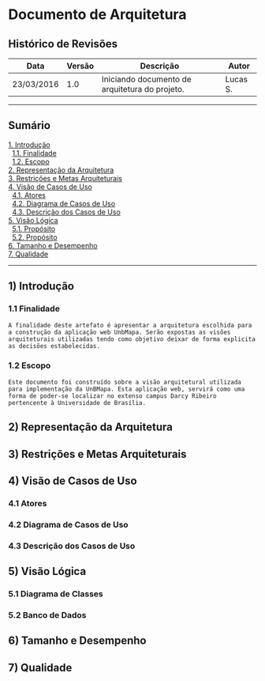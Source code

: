 # Documento de Arquitetura

## Histórico de Revisões

|      Data     | Versão | Descrição                                                                | Autor         |
|---------------|--------|--------------------------------------------------------------------------|-------------|
|  23/03/2016   |  1.0   | Iniciando documento de arquitetura do projeto.                           | Lucas S.      |


-------------------------------------------------------------------

## Sumário

[1. Introdução](#1-introdução)  
&nbsp;&nbsp;[1.1. Finalidade](#11-finalidade)  
&nbsp;&nbsp;[1.2. Escopo](#12-escopo)  
[2. Representação da Arquitetura](#2-representação-da-arquitetura)  
[3. Restrições e Metas Arquiteturais](#3-restrições-e-metas-arquiteturais)  
[4. Visão de Casos de Uso](#4-visão-de-casos-de-uso)  
&nbsp;&nbsp;[4.1. Atores](#41-atores)  
&nbsp;&nbsp;[4.2. Diagrama de Casos de Uso](#42-diagrama-de-casos-de-uso)  
&nbsp;&nbsp;[4.3. Descrição dos Casos de Uso](#43-descrição-dos-casos-de-uso)    
[5. Visão Lógica](#5-visão-lógica)  
&nbsp;&nbsp;[5.1. Propósito](#51-diagrama-de-classes)  
&nbsp;&nbsp;[5.2. Propósito](#52-banco-de-dados)    
[6. Tamanho e Desempenho](#6-tamanho-e-desempenho)  
[7. Qualidade](#7-qualidade)  

-------------------------------------------------------------------

## 1) Introdução

### 1.1 Finalidade

	A finalidade deste artefato é apresentar a arquitetura escolhida para a construção da aplicação web UnbMapa. Serão expostas as visões arquiteturais utilizadas tendo como objetivo deixar de forma explicita as decisões estabelecidas.

### 1.2 Escopo

	Este documento foi construído sobre a visão arquitetural utilizada para implementação da UnBMapa. Esta aplicação web, servirá como uma forma de poder-se localizar no extenso campus Darcy Ribeiro pertencente à Universidade de Brasília.

## 2) Representação da Arquitetura

## 3) Restrições e Metas Arquiteturais

## 4) Visão de Casos de Uso

### 4.1 Atores

### 4.2 Diagrama de Casos de Uso

### 4.3 Descrição dos Casos de Uso

## 5) Visão Lógica

### 5.1 Diagrama de Classes

### 5.2 Banco de Dados

## 6) Tamanho e Desempenho

## 7) Qualidade